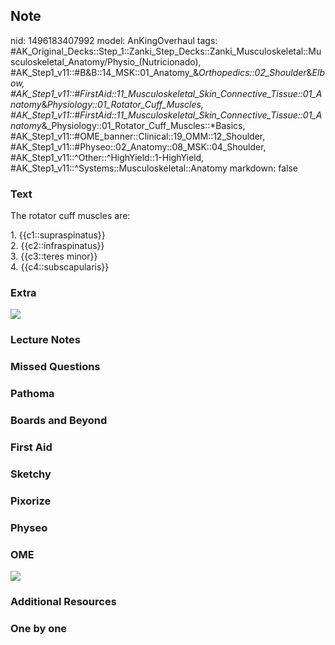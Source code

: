 ## Note
nid: 1496183407992
model: AnKingOverhaul
tags: #AK_Original_Decks::Step_1::Zanki_Step_Decks::Zanki_Musculoskeletal::Musculoskeletal_Anatomy/Physio_(Nutricionado), #AK_Step1_v11::#B&B::14_MSK::01_Anatomy_&_Orthopedics::02_Shoulder_&_Elbow, #AK_Step1_v11::#FirstAid::11_Musculoskeletal_Skin_Connective_Tissue::01_Anatomy_&_Physiology::01_Rotator_Cuff_Muscles, #AK_Step1_v11::#FirstAid::11_Musculoskeletal_Skin_Connective_Tissue::01_Anatomy_&_Physiology::01_Rotator_Cuff_Muscles::*Basics, #AK_Step1_v11::#OME_banner::Clinical::19_OMM::12_Shoulder, #AK_Step1_v11::#Physeo::02_Anatomy::08_MSK::04_Shoulder, #AK_Step1_v11::^Other::^HighYield::1-HighYield, #AK_Step1_v11::^Systems::Musculoskeletal::Anatomy
markdown: false

### Text
The rotator cuff muscles are:
<div>
  1. {{c1::supraspinatus}}
</div>
<div>
  2. {{c2::infraspinatus}}
</div>
<div>
  3. {{c3::teres minor}}
</div>
<div>
  4. {{c4::subscapularis}}
</div>

### Extra
<div><img src="paste-62341450301441.jpg"></div>

### Lecture Notes


### Missed Questions


### Pathoma


### Boards and Beyond


### First Aid


### Sketchy


### Pixorize


### Physeo


### OME
<div class="ome-widget">
  <a href=
  "https://onlinemeded.org/spa/omm/shoulder/acquire?ref=anki"><img src="_OME_AnkiFlashcards_Lesson_3.png"></a>
</div>

### Additional Resources


### One by one

